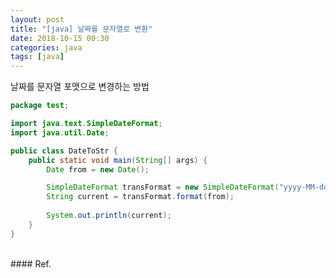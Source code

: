 ```yaml
---
layout: post
title: "[java] 날짜를 문자열로 변환"
date: 2018-10-15 00:30
categories: java
tags: [java]
---
```

날짜를 문자열 포맷으로 변경하는 방법

```java
package test;

import java.text.SimpleDateFormat;
import java.util.Date;

public class DateToStr {
	public static void main(String[] args) {
		Date from = new Date();

		SimpleDateFormat transFormat = new SimpleDateFormat("yyyy-MM-dd HH:mm:ss");
		String current = transFormat.format(from);
		
		System.out.println(current);
	}
}
```


<br>
#### Ref.
<http://nota.tistory.com/50>